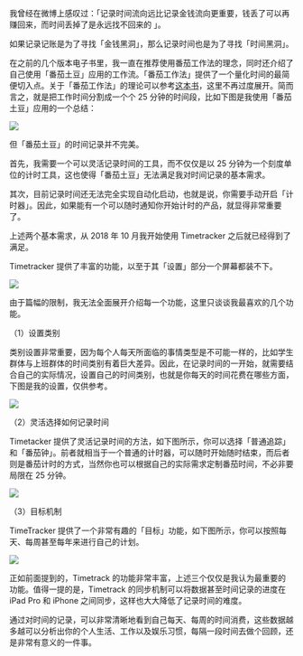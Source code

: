 我曾经在微博上感叹过：「记录时间流向远比记录金钱流向更重要，钱丢了可以再赚回来，而时间丢掉了是永远找不回来的 」。

如果记录记账是为了寻找「金钱黑洞」，那么记录时间也是为了寻找「时间黑洞」。

在之前的几个版本电子书里，我一直在推荐使用番茄工作法的理念，同时还介绍了自己使用「番茄土豆」应用的工作流。「番茄工作法」提供了一个量化时间的最简便切入点。关于「番茄工作法」的理论可以参考[这本书](https://book.douban.com/subject/5916234/)，这里不再过度展开。简而言之，就是把工作时间分割成一个个 25 分钟的时间段，比如下图是我使用「番茄土豆」应用的一个总结：

![](/images/番茄土豆.jpeg)

但「番茄土豆」的时间记录并不完美。

首先，我需要一个可以灵活记录时间的工具，而不仅仅是以 25 分钟为一个刻度单位的计时工具，这也使得「番茄土豆」无法满足我对时间记录的基本需求。

其次，目前记录时间还无法完全实现自动化启动，也就是说，你需要手动开启「计时器」。因此，如果能有一个可以随时通知你开始计时的产品，就显得非常重要了。

上述两个基本需求，从 2018 年 10 月我开始使用 Timetracker 之后就已经得到了满足。


Timetracker 提供了丰富的功能，以至于其「设置」部分一个屏幕都装不下。

![](/images/timetrack0.jpeg)

由于篇幅的限制，我无法全面展开介绍每一个功能，这里只谈谈我最喜欢的几个功能。


（1）设置类别

类别设置非常重要，因为每个人每天所面临的事情类型是不可能一样的，比如学生群体与上班群体的时间类别有着巨大差异。因此，在记录时间的一开始，就需要结合自己的实际情况，设置自己的时间类别，也就是你每天的时间花费在哪些方面，下图是我的设置，仅供参考。

![](/images/timetrack1.jpeg)


（2）灵活选择如何记录时间

Timetacker 提供了灵活记录时间的方法，如下图所示，你可以选择「普通追踪」和「番茄钟」。前者就相当于一个普通的计时器，可以随时开始随时结束，而后者则是番茄计时的方式，当然你也可以根据自己的实际需求定制番茄时间，不必非要局限在 25 分钟。

![](/images/timetrack2.jpeg)


（3）目标机制

TimeTracker 提供了一个非常有趣的「目标」功能，如下图所示，你可以按照每天、每周甚至每年来进行自己的计划。

![](/images/timetrack3.jpeg)


正如前面提到的，Timetrack 的功能非常丰富，上述三个仅仅是我认为最重要的功能。值得一提的是，Timetrack 的同步机制可以将数据甚至时间记录的进度在 iPad Pro 和 iPhone 之间同步，这样也大大降低了记录时间的难度。

通过对时间的记录，可以非常清晰地看到自己每天、每周的时间消费，这些数据越多越可以分析出你的个人生活、工作以及娱乐习惯，每隔一段时间去做个回顾，还是非常有意义的一件事。